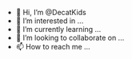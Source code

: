 - 👋 Hi, I’m @DecatKids
- 👀 I’m interested in ...
- 🌱 I’m currently learning ...
- 💞️ I’m looking to collaborate on ...
- 📫 How to reach me ...

<!---
DecatKids/DecatKids is a ✨ special ✨ repository because its `README.md` (this file) appears on your GitHub profile.
You can click the Preview link to take a look at your changes.
--->
